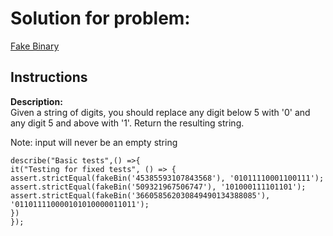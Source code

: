 # Solution for problem:

[ Fake Binary ](https://www.codewars.com/kata/57eae65a4321032ce000002d)

## Instructions

**Description:**  
Given a string of digits, you should replace any digit below 5 with '0' and any digit 5 and above with '1'. Return the resulting string.

Note: input will never be an empty string

```plaintext
describe("Basic tests",() =>{
it("Testing for fixed tests", () => {
assert.strictEqual(fakeBin('45385593107843568'), '01011110001100111');
assert.strictEqual(fakeBin('509321967506747'), '101000111101101');
assert.strictEqual(fakeBin('366058562030849490134388085'), '011011110000101010000011011');
})
});
```
